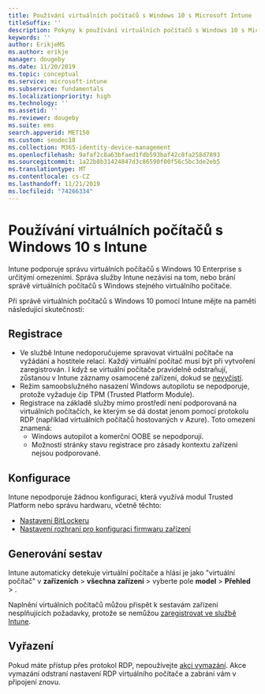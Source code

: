 ```yaml
---
title: Používání virtuálních počítačů s Windows 10 s Microsoft Intune
titleSuffix: ''
description: Pokyny k používání virtuálních počítačů s Windows 10 s Microsoft Intune
keywords: ''
author: ErikjeMS
ms.author: erikje
manager: dougeby
ms.date: 11/20/2019
ms.topic: conceptual
ms.service: microsoft-intune
ms.subservice: fundamentals
ms.localizationpriority: high
ms.technology: ''
ms.assetid: ''
ms.reviewer: dougeby
ms.suite: ems
search.appverid: MET150
ms.custom: seodec18
ms.collection: M365-identity-device-management
ms.openlocfilehash: 9afaf2c8a63bfaed1fdb593baf42c8fa258d7893
ms.sourcegitcommit: 1a22b8b31424847d3c86590f00f56c5bc3de2eb5
ms.translationtype: MT
ms.contentlocale: cs-CZ
ms.lasthandoff: 11/21/2019
ms.locfileid: "74266334"
---
```

# <a name="using-windows-10-virtual-machines-with-intune"></a>Používání virtuálních počítačů s Windows 10 s Intune

Intune podporuje správu virtuálních počítačů s Windows 10 Enterprise s určitými omezeními. Správa služby Intune nezávisí na tom, nebo brání správě virtuálních počítačů s Windows stejného virtuálního počítače.

Při správě virtuálních počítačů s Windows 10 pomocí Intune mějte na paměti následující skutečnosti:

## <a name="enrollment"></a>Registrace
- Ve službě Intune nedoporučujeme spravovat virtuální počítače na vyžádání a hostitele relací. Každý virtuální počítač musí být při vytvoření zaregistrován. I když se virtuální počítače pravidelně odstraňují, zůstanou v Intune záznamy osamocené zařízení, dokud se [nevyčistí](../remote-actions/devices-wipe.md#automatically-delete-devices-with-cleanup-rules). 
- Režim samoobslužného nasazení Windows autopilotu se nepodporuje, protože vyžaduje čip TPM (Trusted Platform Module). 
- Registrace na základě služby mimo prostředí není podporovaná na virtuálních počítačích, ke kterým se dá dostat jenom pomocí protokolu RDP (například virtuálních počítačů hostovaných v Azure). Toto omezení znamená:
    - Windows autopilot a komerční OOBE se nepodporují.
    - Možnosti stránky stavu registrace pro zásady kontextu zařízení nejsou podporované.

## <a name="configuration"></a>Konfigurace
Intune nepodporuje žádnou konfiguraci, která využívá modul Trusted Platform nebo správu hardwaru, včetně těchto:
- [Nastavení BitLockeru](../configuration/device-profiles.md#endpoint-protection)
- [Nastavení rozhraní pro konfiguraci firmwaru zařízení](../configuration/device-profiles.md#device-firmware-configuration-interface)

## <a name="reporting"></a>Generování sestav
Intune automaticky detekuje virtuální počítače a hlásí je jako "virtuální počítač" v **zařízeních** > **všechna zařízení** > vyberte pole **model** > **Přehled** > . 

Naplnění virtuálních počítačů můžou přispět k sestavám zařízení nesplňujících požadavky, protože se nemůžou [zaregistrovat ve službě Intune](../configuration/device-profile-troubleshoot.md#how-long-does-it-take-for-devices-to-get-a-policy-profile-or-app-after-they-are-assigned).

## <a name="retirement"></a>Vyřazení
Pokud máte přístup přes protokol RDP, nepoužívejte [akci vymazání](../remote-actions/devices-wipe.md#wipe). Akce vymazání odstraní nastavení RDP virtuálního počítače a zabrání vám v připojení znovu.


